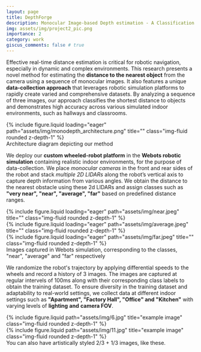 ```yaml
---
layout: page
title: DepthForge  
description: Monocular Image-based Depth estimation - A Classification Approach 
img: assets/img/project2_pic.png
importance: 2
category: work
giscus_comments: false # true
---
```


Effective real-time distance estimation is critical for robotic navigation, especially in dynamic and complex environments. 
This research presents a novel method for estimating the **distance to the nearest object** from the camera using a sequence of monocular images.
It also features a unique **data-collection approach** that leverages robotic simulation platforms to rapidly create varied and comprehensive datasets.
By analyzing a sequence of three images, our approach classifies the shortest distance to objects and demonstrates high accuracy across 
various simulated indoor environments, such as hallways and classrooms.

<div class="row">
    <div class="col-sm mt-3 mt-md-0">
        {% include figure.liquid loading="eager" path="assets/img/monodepth_architecture.png" title="" class="img-fluid rounded z-depth-1" %}
    </div>
</div>
<div class="caption">
    Architecture diagram depicting our method
</div>

We deploy our **custom wheeled-robot platform** in the **Webots robotic simulation** containing realistic indoor environments, for the purpose of data-collection. We place _monocular cameras_ in the front and rear 
sides of the robot and stack _multiple 2D LIDARs_ along the robot’s vertical axis to capture depth information from various angles.
We obtain the distance to the nearest obstacle using these 2d LIDARs and assign classes such as **"very near", "near", "average", "far"** based on predefined distance ranges.

<div class="row">
    <div class="col-sm mt-3 mt-md-0">
        {% include figure.liquid loading="eager" path="assets/img/near.jpeg" title="" class="img-fluid rounded z-depth-1" %}
    </div>
    <div class="col-sm mt-3 mt-md-0">
        {% include figure.liquid loading="eager" path="assets/img/average.jpeg" title="" class="img-fluid rounded z-depth-1" %}
    </div>
    <div class="col-sm mt-3 mt-md-0">
        {% include figure.liquid loading="eager" path="assets/img/far.jpeg" title="" class="img-fluid rounded z-depth-1" %}
    </div>
</div>
<div class="caption">
    Images captured in Webots simulation, corresponding to the classes, "near", "average" and "far" respectively
</div>

We randomize the robot's trajectory by applying differential speeds to the wheels and record a history of 3 images. The images are captured at regular intervels of 100ms along with their corresponding class labels to obtain the training dataset.
To ensure diversity in the training dataset and adaptability to real-world settings, we collect data at different indoor settings such as **"Apartment", "Factory Hall", "Office" and "Kitchen"** with varying levels of **lighting** **and** **camera FOV**.

<div class="row justify-content-sm-center">
    <div class="col-sm-8 mt-3 mt-md-0">
        {% include figure.liquid path="assets/img/6.jpg" title="example image" class="img-fluid rounded z-depth-1" %}
    </div>
    <div class="col-sm-4 mt-3 mt-md-0">
        {% include figure.liquid path="assets/img/11.jpg" title="example image" class="img-fluid rounded z-depth-1" %}
    </div>
</div>
<div class="caption">
    You can also have artistically styled 2/3 + 1/3 images, like these.
</div>


